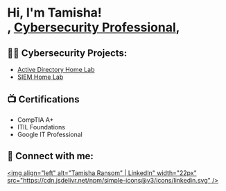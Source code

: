 <h1>Hi, I'm Tamisha! <br/><a href="https://github.com/RandomRans"></a>, <a href="https://www.linkedin.com/in/tamisha-ransom//">Cybersecurity Professional</a>, </h1>

<h2>👨‍💻 Cybersecurity Projects:</h2>

- [Active Directory Home Lab](http://github.com/randomrans/homelab)
- [SIEM Home Lab](http://github.com/randomrans/siemlab)


<h2>📺 Certifications</h2>

- CompTIA A+
- ITIL Foundations
- Google IT Professional

<h2> 🤳 Connect with me:</h2>

[<img align="left" alt="Tamisha Ransom" | LinkedIn" width="22px" src="https://cdn.jsdelivr.net/npm/simple-icons@v3/icons/linkedin.svg" />][linkedin]

[linkedin]: https://www.linkedin.com/in/tamisha-ransom/

<!--
**joshmadakor1/joshmadakor1** is a ✨ _special_ ✨ repository because its `README.md` (this file) appears on your GitHub profile.

Here are some ideas to get you started:

- 🔭 I’m currently working on ...
- 🌱 I’m currently learning ...
- 👯 I’m looking to collaborate on ...
- 🤔 I’m looking for help with ...
- 💬 Ask me about ...
- 📫 How to reach me: ...
- 😄 Pronouns: ...
- ⚡ Fun fact: ...
-->
